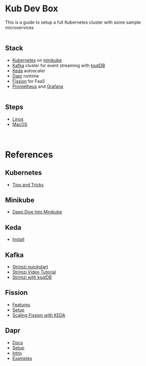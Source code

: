 
# Kub Dev Box

This is a guide to setup a full Kubernetes cluster with some sample microservices
\
&nbsp;
## Stack

 * [Kubernetes](#kubernetes) on [minikube](#minikube)
 * [Kafka](#kafka) cluster for event streaming with [ksqlDB](#ksqldb)
 * [Keda](#keda) autoscaler
 * [Dapr](#dapr) runtime
 * [Fission](#fission) for FaaS
 * [Prometheus](#prometheus) and [Grafana](#grafana)
\
&nbsp;
## Steps

 * [Linux](Linux.md)
 * [MacOS](Mac.md)
\
&nbsp;
\
&nbsp;
# References
## Kubernetes
 * [Tips and Tricks](https://www.ibm.com/cloud/blog/8-kubernetes-tips-and-tricks)

## Minikube
 * [Deep Dive Into Minikube](https://www.youtube.com/watch?v=GHczvbzuVvc)

## Keda
 * [Install](https://keda.sh/docs/2.4/deploy/#install-2)

## Kafka
 * [Strimzi quickstart](https://strimzi.io/quickstarts/)
 * [Strimzi Video Tutorial](https://www.youtube.com/watch?v=4bKSPrENDQQ)
 * [Strimzi with ksqlDB](https://ludusrusso.space/blog/2020/08/ksql-strimzi-k8s)

## Fission
 * [Features](https://platform9.com/fission/)
 * [Setup](https://fission.io/docs/installation/#without-helm)
 * [Scaling Fission with KEDA](https://fission.io/blog/event-driven-scaling-fission-function-using-keda/)

## Dapr
 * [Docs](https://docs.dapr.io/)
 * [Setup](https://github.com/dapr/quickstarts/tree/v1.4.0/hello-kubernetes)
 * [Intro](https://www.youtube.com/watch?v=MjyulcRqh20)
 * [Examples](https://github.com/gbaeke/dapr-demo)
